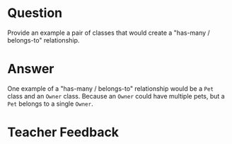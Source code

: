 # Question

Provide an example a pair of classes that would create a "has-many / belongs-to" relationship.

# Answer
One example of a "has-many / belongs-to" relationship would be a `Pet` class and an `Owner` class. Because an `Owner` could have multiple pets, but a `Pet` belongs to a single `Owner`. 

# Teacher Feedback